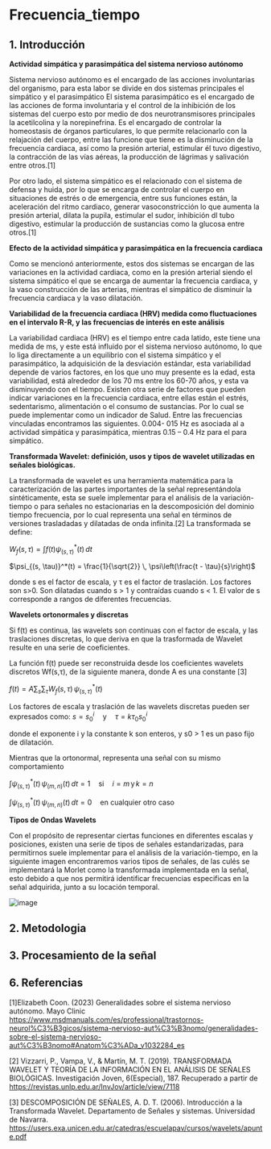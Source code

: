 # Frecuencia_tiempo
## 1. Introducción
**Actividad simpática y parasimpática del sistema nervioso autónomo**

Sistema nervioso autónomo es el encargado de las acciones involuntarias del organismo, para esta labor se divide en dos sistemas principales el simpático y el parasimpático
El sistema parasimpático es el encargado de las acciones de forma involuntaria y el control de la inhibición de los sistemas del cuerpo esto por medio de dos neurotransmisores principales la acetilcolina y la norepinefrina. Es el encargado de controlar la homeostasis de órganos particulares, lo que permite relacionarlo con la relajación del cuerpo, entre las funcione que tiene es la disminución de la frecuencia cardiaca, así como la presión arterial, estimular él tuvo digestivo, la contracción de las vías aéreas, la producción de lágrimas y salivación entre otros.[1]

Por otro lado, el sistema simpático es el relacionado con el sistema de defensa y huida, por lo que se encarga de controlar el cuerpo en situaciones de estrés o de emergencia, entre sus funciones están, la aceleración del ritmo cardiaco, generar vasoconstricción lo que aumenta la presión arterial, dilata la pupila, estimular el sudor, inhibición dl tubo digestivo, estimular la producción de sustancias como la glucosa entre otros.[1]

**Efecto de la actividad simpática y parasimpática en la frecuencia cardiaca**

Como se mencionó anteriormente, estos dos sistemas se encargan de las variaciones en la actividad cardiaca, como en la presión arterial siendo el sistema simpático el que se encarga de aumentar la frecuencia cardiaca, y la vaso construcción de las arterias, mientras el simpático de disminuir la frecuencia cardiaca y la vaso dilatación.

**Variabilidad de la frecuencia cardiaca (HRV) medida como fluctuaciones en el intervalo R-R, y las frecuencias de interés en este análisis** 

La variabilidad cardiaca (HRV) es el tiempo entre cada latido, este tiene una medida de ms, y este está influido por el sistema nervioso autónomo, lo que lo liga directamente a un equilibrio con el sistema simpático y el parasimpático, la adquisición de la desviación estándar, esta variabilidad depende de varios factores, en los que uno muy presente es la edad, esta variabilidad, está alrededor de los 70 ms entre los 60-70 años, y esta va disminuyendo con el tiempo. Existen otra serie de factores que pueden indicar variaciones en la frecuencia cardiaca, entre ellas están el estrés, sedentarismo, alimentación o el consumo de sustancias. Por lo cual se puede implementar como un indicador de Salud. Entre las frecuencias vinculadas encontramos las siguientes.
0.004- 015 Hz es asociada al a actividad simpática y parasimpática, mientras
0.15 – 0.4 Hz para el para simpático.

**Transformada Wavelet: definición, usos y tipos de wavelet utilizadas en señales biológicas.**

La transformada de wavelet es una herramienta matemática para la caracterización de las partes importantes de la señal representándola sintéticamente, esta se suele implementar para el análisis de la variación-tiempo o para señales no estacionarias en la descomposición del dominio tiempo frecuencia, por lo cual representa una señal en términos de versiones trasladadas y dilatadas de onda infinita.[2] 
La transformada se define:

$W_f(s, \tau) = \int f(t) \psi_{(s, \tau)}^*(t) \, dt$

$\psi_{(s, \tau)}^*(t) = \frac{1}{\sqrt{2}} \, \psi\left(\frac{t - \tau}{s}\right)$


donde s es el factor de escala, y τ es el factor de traslación. Los factores son s>0. Son dilatadas cuando s > 1 y contraídas cuando s < 1. El valor de s corresponde a rangos de diferentes frecuencias.

**Wavelets ortonormales y discretas**

Si f(t) es continua, las wavelets son continuas con el factor de escala, y las traslaciones discretas, lo que deriva en que la trasformada de Wavelet resulte en una serie de coeficientes.

La función f(t) puede ser reconstruida desde los coeficientes wavelets discretos Wf(s,τ), de la siguiente manera, donde A es una constante [3]

$f(t) = A \sum_{s} \sum_{\tau} W_f(s, \tau) \, \psi_{(s, \tau)}^*(t)$

Los factores de escala y traslación de las wavelets discretas pueden ser expresados como:
 $s = s_0^i \quad \text{y} \quad \tau = k \tau_0 s_0^i$

donde el exponente i y la constante k son enteros, y s0 > 1 es un paso fijo de dilatación.

Mientras que la ortonormal, representa una señal con su mismo comportamiento

$\int \psi_{(s, \tau)}^*(t) \, \psi_{(m, n)}(t) \, dt = 1 \quad \text{si} \quad i = m \, \text{y} \, k = n$

 $\int \psi_{(s, \tau)}^*(t) \, \psi_{(m, n)}(t) \, dt = 0 \quad \text{en cualquier otro caso}$

**Tipos de Ondas Wavelets**

Con el propósito de representar ciertas funciones en diferentes escalas y posiciones, existen una serie de tipos de señales estandarizadas, para permitirnos suele implementar para el análisis de la variación-tiempo, en la siguiente imagen encontraremos varios tipos de señales, de las culés se implementará la Morlet como la transformada implementada en la señal, esto debido a que nos permitirá identificar frecuencias especificas en la señal adquirida, junto a su locación temporal.

![image](https://github.com/user-attachments/assets/68d02e11-ea0a-4a4a-be5c-cc85876a67a0)

## 2. Metodologia
## 3. Procesamiento de la señal
## 6. Referencias

[1]Elizabeth Coon. (2023) Generalidades sobre el sistema nervioso autónomo. Mayo Clinic
https://www.msdmanuals.com/es/professional/trastornos-neurol%C3%B3gicos/sistema-nervioso-aut%C3%B3nomo/generalidades-sobre-el-sistema-nervioso-aut%C3%B3nomo#Anatom%C3%ADa_v1032284_es


[2] Vizzarri, P., Vampa, V., & Martín, M. T. (2019). TRANSFORMADA WAVELET Y TEORÍA DE LA INFORMACIÓN EN EL ANÁLISIS DE SEÑALES BIOLÓGICAS. Investigación Joven, 6(Especial), 187. Recuperado a partir de https://revistas.unlp.edu.ar/InvJov/article/view/7118

[3] DESCOMPOSICIÓN DE SEÑALES, A. D. T. (2006). Introducción a la Transformada Wavelet. Departamento de Señales y sistemas. Universidad de Navarra. https://users.exa.unicen.edu.ar/catedras/escuelapav/cursos/wavelets/apunte.pdf



